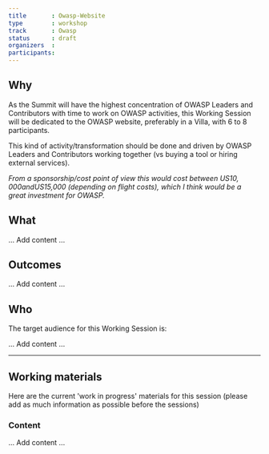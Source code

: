 ```yaml
---
title       : Owasp-Website
type        : workshop
track       : Owasp
status      : draft
organizers  :
participants:
---
```


## Why

As the Summit will have the highest concentration of OWASP Leaders and Contributors with time to work on OWASP activities, this Working Session will be dedicated to the OWASP website, preferably in a Villa, with 6 to 8 participants. 

This kind of activity/transformation should be done and driven by OWASP Leaders and Contributors working together (vs buying a tool or hiring external services).

_From a sponsorship/cost point of view this would cost between US$10,000 and US$15,000 (depending on flight costs), which I think would be a great investment for OWASP._

## What

... Add content ...

## Outcomes 

... Add content ...

## Who

The target audience for this Working Session is:

... Add content ...

--- 

## Working materials

Here are the current 'work in progress' materials for this session (please add as much information as possible before the sessions)

### Content

... Add content ...



 




